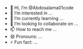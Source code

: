 - 👋 Hi, I’m @Abdosalama01code
- 👀 I’m interested in ...
- 🌱 I’m currently learning ...
- 💞️ I’m looking to collaborate on ...
- 📫 How to reach me ...
- 😄 Pronouns: ...
- ⚡ Fun fact: ...

<!---
Abdosalama01code/Abdosalama01code is a ✨ special ✨ repository because its `README.md` (this file) appears on your GitHub profile.
You can click the Preview link to take a look at your changes.
--->
